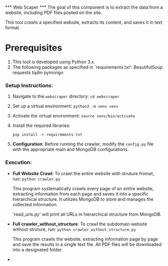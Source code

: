 *** Web Scaper ***
The goal of this component is to extract the data from a website, including PDF files posted on the site. 

This tool crawls a specified website, extracts its content, and saves it in text format.

# Prerequisites
1. This tool is developed using Python 3.x.
2. The following packages as specified in `requirements.txt':
    BeautifulSoup
    requests
    tqdm
    pymongo

### Setup Instructions:
1.  Navigate to the `webscraper` directory:
      `cd webscraper`
2.  Set up a virtual environment:
    `python3 -m venv venv`
3.  Activate the virtual environment:
    `source venv/bin/activate`
4.  Install the required libraries:

    `pip install -r requirements.txt`

5.  **Configuration**: Before running the crawler, modify the `config.py` file with the appropriate main and MongoDB configurations.

### Execution:

-   **Full Website Crawl**: To crawl the entire website with struture fromat, run:
    `python crawler.py`

    This program systematically crawls every page of an entire website, extracting information from each page and saves it into a specific hierarchical structure. It utilizes MongoDB to store and manages the collected information. 

    'read_urls.py' will print all URLs in hierarchical structure from MongoDB.

-   **Full crawler_without_structure**: To crawl the subdomain website without struture, run:
    `python crawler_without_structure.py`

    This program crawls the website, extracting information page by page and save the results in a single text file. All PDF files will be downloaded into a designated folder. 
- 
